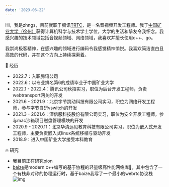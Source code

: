 ```yaml
---
date: '2023-06-22'
---
```

Hi，我是zhngs，目前就职于腾讯[TRTC](https://cloud.tencent.com/product/trtc)，是一名音视频开发工程师。我于[中国矿业大学（徐州）](https://www.cumt.edu.cn/)获得计算机科学与技术学士学位，大学的生活和挚友令我怀念。我感兴趣的技术领域包括音视频领域、网络领域，我喜欢并擅长使用c++、go。

我崇尚极客精神，在感兴趣的领域进行编码令我感觉精神愉悦。我喜欢简洁直白且高效的代码，并在这个方向上持续探索着。

📝 经历

- 2022.7：入职腾讯公司
- 2022.6：以专业排名第6的成绩毕业于中国矿业大学
- 2022.1 - 2022.4：腾讯公司秋招实习，职位为后台开发工程师，负责webtransport网关的开发
- 2021.6 - 2021.9：北京字节跳动科技有限公司实习，职位为网络开发工程师，参与字节自研vswitch的开发
- 2021.3 - 2021.6：深信服科技股份有限公司实习，职位为安全开发工程师，参与mac沙箱项目磁盘管理模块的开发
- 2020.9 - 2020.11：北京华清远见教育科技有限公司实习，职位为嵌入式开发工程师，主要负责嵌入式linux系统移植与驱动开发
- 2018.9：进入中国矿业大学接受本科教育

🔥 研究

- 我目前正在研究pion
- [baize](https://github.com/zhngs/baize)是modern c++编写的基于协程的轻量级高性能网络库🚀，其中包含了一个有栈非对称的协程运行时，基于baize我写了一个最小的webrtc协议栈![img](https://img.shields.io/github/stars/zhngs/baize)

